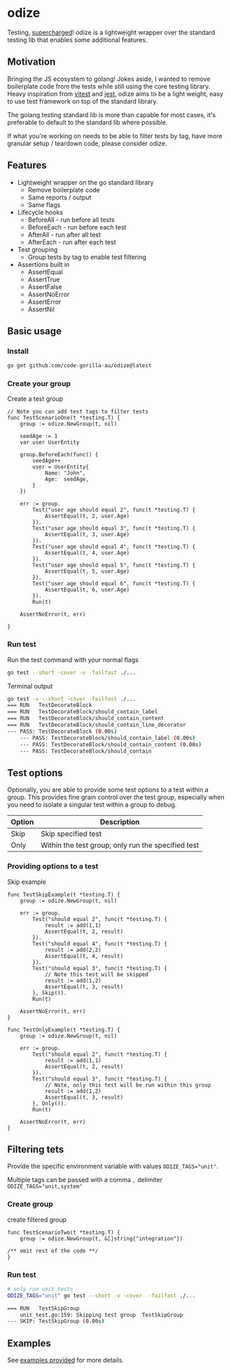 # odize

Testing, [supercharged](https://www.yourdictionary.com/odize)! odize is a lightweight wrapper over the standard testing lib that enables some additional features.

## Motivation

Bringing the JS ecosystem to golang! Jokes aside, I wanted to remove boilerplate code from the tests while still using the core testing library. Heavy inspiration from [vitest](https://vitest.dev/) and [jest](https://jestjs.io/), odize aims to be a light weight, easy to use test framework on top of the standard library.

The golang testing standard lib is more than capable for most cases, it's preferable to default to the standard lib where possible.

If what you're working on needs to be able to filter tests by tag, have more granular setup / teardown code, please consider odize.


## Features

- Lightweight wrapper on the go standard library
    - Remove boilerplate code
    - Same reports / output
    - Same flags
- Lifecycle hooks
    - BeforeAll - run before all tests
    - BeforeEach - run before each test
    - AfterAll - run after all test
    - AfterEach - run after each test
- Test grouping
    - Group tests by tag to enable test filtering
- Assertions built in
    - AssertEqual
    - AssertTrue
	- AssertFalse
    - AssertNoError
	- AssertError
    - AssertNil

## Basic usage

### Install

```bash
go get github.com/code-gorilla-au/odize@latest
```

### Create your group

Create a test group 

```golang
// Note you can add test tags to filter tests
func TestScenarioOne(t *testing.T) {
	group := odize.NewGroup(t, nil)

	seedAge := 1
	var user UserEntity

	group.BeforeEach(func() {
		seedAge++
		user = UserEntity{
			Name: "John",
			Age:  seedAge,
		}
	})

	err := group.
		Test("user age should equal 2", func(t *testing.T) {
			AssertEqual(t, 2, user.Age)
		}).
		Test("user age should equal 3", func(t *testing.T) {
			AssertEqual(t, 3, user.Age)
		}).
		Test("user age should equal 4", func(t *testing.T) {
			AssertEqual(t, 4, user.Age)
		}).
		Test("user age should equal 5", func(t *testing.T) {
			AssertEqual(t, 5, user.Age)
		}).
		Test("user age should equal 6", func(t *testing.T) {
			AssertEqual(t, 6, user.Age)
		}).
		Run(t)

	AssertNoError(t, err)

}

```

### Run test

Run the test command with your normal flags

```bash
go test --short -cover -v -failfast ./...
```
Terminal output

```bash
go test -v --short -cover -failfast ./...
=== RUN   TestDecorateBlock
=== RUN   TestDecorateBlock/should_contain_label
=== RUN   TestDecorateBlock/should_contain_content
=== RUN   TestDecorateBlock/should_contain_line_decorator
--- PASS: TestDecorateBlock (0.00s)
    --- PASS: TestDecorateBlock/should_contain_label (0.00s)
    --- PASS: TestDecorateBlock/should_contain_content (0.00s)
    --- PASS: TestDecorateBlock/should_contain

```

## Test options

Optionally, you are able to provide some test options to a test within a group. This provides fine grain control over the test group, especially when you need to isolate a singular test within a group to debug.

| Option | Description |
| ------ | ----------- |
| Skip	 |	Skip specified test |
| Only   | Within the test group, only run the specified test |


### Providing options to a test

Skip example 

```golang
func TestSkipExample(t *testing.T) {
	group := odize.NewGroup(t, nil)

	err := group.
		Test("should equal 2", func(t *testing.T) {
			result := add(1,1)
			AssertEqual(t, 2, result)
		}).
		Test("should equal 4", func(t *testing.T) {
			result := add(2,2)
			AssertEqual(t, 4, result)
		}).
		Test("should equal 3", func(t *testing.T) {
			// Note this test will be skipped
			result := add(1,2)
			AssertEqual(t, 3, result)
		}, Skip()).
		Run(t)

	AssertNoError(t, err)
}
```


```golang
func TestOnlyExample(t *testing.T) {
	group := odize.NewGroup(t, nil)

	err := group.
		Test("should equal 2", func(t *testing.T) {
			result := add(1,1)
			AssertEqual(t, 2, result)
		}).
		Test("should equal 3", func(t *testing.T) {
			// Note, only this test will be run within this group
			result := add(1,2)
			AssertEqual(t, 3, result)
		}, Only()).
		Run(t)

	AssertNoError(t, err)
}
```

## Filtering tets

Provide the specific environment variable with values `ODIZE_TAGS="unit"`. 

Multiple tags can be passed with a comma `,` delimiter `ODIZE_TAGS="unit,system"`

### Create group

create filtered group

```golang
func TestScenarioTwo(t *testing.T) {
	group := odize.NewGroup(t, &[]string{"integration"})

/** omit rest of the code **/
}

```

### Run test

```bash
# only run unit tests
ODIZE_TAGS="unit" go test --short -v -cover  -failfast ./... 

```

```bash
=== RUN   TestSkipGroup
    unit_test.go:159: Skipping test group  TestSkipGroup
--- SKIP: TestSkipGroup (0.00s)
```



## Examples

See [examples provided](./examples/examples_test.go) for more details.